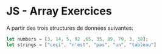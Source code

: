 # JS - Array Exercices

A partir des trois structures de données suivantes:

```js
let numbers = [3, 14, 5, 92 ,65, 35, 89, 79, 3, 38];
let strings = ["ceçi", "n'est", "pas", "un", "tableau"]
```
<!--stackedit_data:
eyJoaXN0b3J5IjpbLTk5NjU5MzA3MF19
-->